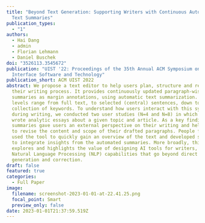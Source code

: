 ```yaml
---
title: "Beyond Text Generation: Supporting Writers with Continuous Automatic
  Text Summaries"
publication_types:
  - "1"
authors:
  - Hai Dang
  - admin
  - Florian Lehmann
  - Daniel Buschek
doi: "3526113.3545672"
publication: "UIST '22: Proceedings of the 35th Annual ACM Symposium on User
  Interface Software and Technology"
publication_short: ACM UIST 2022
abstract: We propose a text editor to help users plan, structure and reflect on
  their writing process. It provides continuously updated paragraph-wise
  summaries as margin annotations, using automatic text summarization. Summary
  levels range from full text, to selected (central) sentences, down to a
  collection of keywords. To understand how users interact with this system
  during writing, we conducted two user studies (N=4 and N=8) in which people
  wrote analytic essays about a given topic and article. As a key finding, the
  summaries gave users an external perspective on their writing and helped them
  to revise the content and scope of their drafted paragraphs. People further
  used the tool to quickly gain an overview of the text and developed strategies
  to integrate insights from the automated summaries. More broadly, this work
  explores and highlights the value of designing AI tools for writers, with
  Natural Language Processing (NLP) capabilities that go beyond direct text
  generation and correction.
draft: false
featured: true
categories:
  - Full Paper
image:
  filename: screenshot-2023-01-01-at-22.41.25.png
  focal_point: Smart
  preview_only: false
date: 2023-01-01T21:37:59.519Z
---
```

